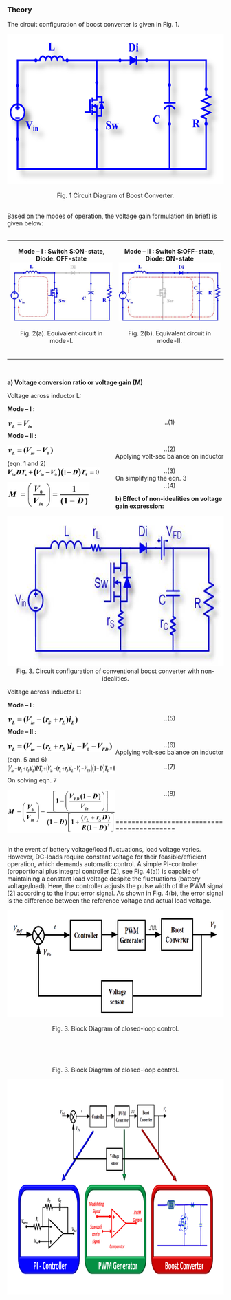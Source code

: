 ### Theory

The circuit configuration of boost converter is given in Fig. 1.

<center>
  <img src="images/th1.jpg" height="350px">
  
Fig. 1 Circuit Diagram of Boost Converter.

</center>
<br>
Based on the modes of operation, the voltage gain formulation (in brief) is given below:
<br><br>

<table border="0" align="center" style="width:100%; border:none;">
  <tr>
<td style="width:50%">
<center>
  
**Mode – I :  Switch S:ON-state, Diode: OFF-state**
<br>
<img src="images/th2.jpg">
<br><br>
Fig. 2(a). Equivalent circuit in mode-I.
<br><br>
</center>
</td>
<td style="width:50%">
  
<center>
  
**Mode – II :  Switch S:OFF-state, Diode: ON-state**
<br>
<img src="images/th3.jpg">
<br><br>
Fig. 2(b). Equivalent circuit in mode-II.
<br><br>
</center> 
    </td>
  </tr>
</table>
<br>

**a) Voltage conversion ratio or voltage gain (M)**

Voltage across inductor L:

**Mode – I :**
<div style="float: left; width:50%;">
  <img src="images/th4.png" height="25px">
      </div>
<div style="float: right; width:50%; text-align:center;">
    ..(1)
      </div>
<br>

**Mode – II :**
<div style="float: left; width:50%;">
  <img src="images/th5.png" height="25px">
      </div>
<div style="float: right; width:50%; text-align:center;">
    ..(2)
      </div>
      
<br>
Applying volt-sec balance on inductor (eqn. 1 and 2)
<br>

<div style="float: left; width:50%;">
  <img src="images/th6.png" height="25px">
      </div>
<div style="float: right; width:50%; text-align:center;">
    ..(3)
      </div>

<br>
On simplifying the eqn. 3
<br>

<div style="float: left; width:50%;">
  <img src="images/th7.png" height="60px">
      </div>
<div style="float: right; width:50%; text-align:center;">
    ..(4)
      </div>
<br>

**b) Effect of non-idealities on voltage gain expression:**

<center>
  
<img src="images/th8.jpg" height="350px">

<br>
Fig. 3.  Circuit configuration of conventional boost converter with non-idealities.
<br>

</center>

Voltage across inductor L:

**Mode – I :**
<div style="float: left; width:50%;">
  <img src="images/th9.png" height="25px">
      </div>
<div style="float: right; width:50%; text-align:center;">
    ..(5)
      </div>
<br>

**Mode – II :**
<div style="float: left; width:50%;">
  <img src="images/th10.png" height="25px">
      </div>
<div style="float: right; width:50%; text-align:center;">
    ..(6)
      </div>
      
<br>
Applying volt-sec balance on inductor (eqn. 5 and 6)
<br>
<div style="float: left; width:50%;">
  <img src="images/th11.png" height="25px">
      </div>
<div style="float: right; width:50%; text-align:center;">
    ..(7)
      </div>
<br>

On solving eqn. 7
<br>
<div style="float: left; width:50%;">
  <img src="images/th12.png" height="100px">
      </div>
<div style="float: right; width:50%; text-align:center;">
    ..(8)
      </div>
<br>


<br><br>==========================================<br><br>


In the event of battery voltage/load fluctuations, load voltage varies. However, DC-loads require constant voltage for their feasible/efficient operation, which demands automatic control. A simple PI-controller (proportional plus integral controller [2], see Fig. 4(a)) is capable of maintaining a constant load voltage despite  the fluctuations (battery voltage/load). Here, the controller adjusts the pulse width of the PWM signal [2] according to the input error signal. As shown in Fig. 4(b), the error signal is the difference between the reference voltage and actual load voltage.

<center>
  
<img src="images/th13.png" height="250px">

Fig. 3.  Block Diagram of closed-loop control.

</center>
<br><br><br>
<center>

Fig. 3.  Block Diagram of closed-loop control.
  
<img src="images/th14.png" height="500px">

</center>
